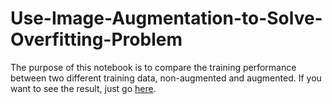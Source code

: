 # Use-Image-Augmentation-to-Solve-Overfitting-Problem

The purpose of this notebook is to compare the training performance between two different training data, non-augmented and augmented.
If you want to see the result, just go [here](https://www.kaggle.com/l066858998/image-augmentation-to-solve-overfitting).
